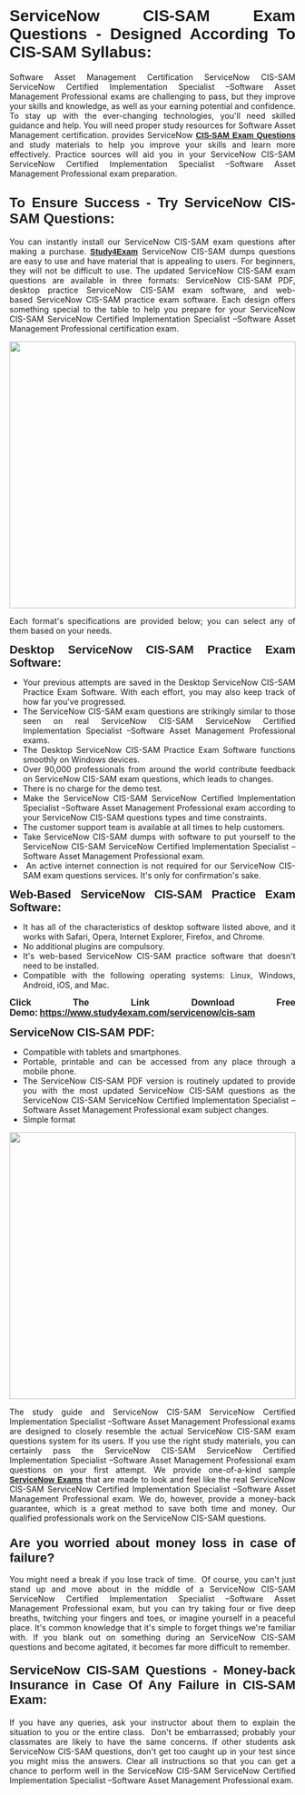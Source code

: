 <h1 style="text-align: justify;"><span style="font-family:Tahoma,Geneva,sans-serif;"><strong>ServiceNow CIS-SAM Exam Questions - Designed According To CIS-SAM Syllabus:</strong></span></h1>

<p style="text-align: justify;">Software Asset Management Certification ServiceNow CIS-SAM ServiceNow Certified Implementation Specialist –Software Asset Management Professional exams are challenging to pass, but they improve your skills and knowledge, as well as your earning potential and confidence. To stay up with the ever-changing technologies, you'll need skilled guidance and help. You will need proper study resources for Software Asset Management certification. provides ServiceNow <span style="font-family:Tahoma,Geneva,sans-serif;"><a href="https://www.study4exam.com/servicenow/cis-sam"><strong>CIS-SAM Exam Questions</strong></a></span> and study materials to help you improve your skills and learn more effectively. Practice sources will aid you in your ServiceNow CIS-SAM ServiceNow Certified Implementation Specialist –Software Asset Management Professional exam preparation.</p>

<h2 style="text-align: justify;"><strong><span style="font-size:24px;"><span style="font-family:Tahoma,Geneva,sans-serif;">To Ensure Success - Try ServiceNow CIS-SAM Questions:</span></span></strong></h2>

<p style="text-align: justify;">You can instantly install our ServiceNow CIS-SAM exam questions after making a purchase. <span style="font-family:Tahoma,Geneva,sans-serif;"><a href="https://www.study4exam.com/"><strong>Study4Exam</strong></a></span> ServiceNow CIS-SAM dumps questions are easy to use and have material that is appealing to users. For beginners, they will not be difficult to use. The updated ServiceNow CIS-SAM exam questions are available in three formats: ServiceNow CIS-SAM PDF, desktop practice ServiceNow CIS-SAM exam software, and web-based ServiceNow CIS-SAM practice exam software. Each design offers something special to the table to help you prepare for your ServiceNow CIS-SAM ServiceNow Certified Implementation Specialist –Software Asset Management Professional certification exam.</p>

<p style="text-align: justify;"><a href="https://www.study4exam.com/servicenow/cis-sam"><img alt="" src="https://lh3.googleusercontent.com/pw/AM-JKLUFUhNRTSGRbn-e5bU2rTm44yvQNOtZycqGVmZk1IYhIOx7AgPGV0HNuDno6pU6Y87xhOROtcf0ClrFKUPl0tiLb8-bptCMyHA5NSSNYQBa79H7lZPR9dJGh_Uceu2U7gTgc3Sfx2nyqt08AnUFOI4z=w1366-h494-no?authuser=0" style="width: 100%; height: 470px;" /></a></p>

<p style="text-align: justify;">Each format's specifications are provided below; you can select any of them based on your needs.</p>

<p style="text-align: justify;"><span style="font-family:Tahoma,Geneva,sans-serif;"><span style="font-size:20px;"><strong>Desktop ServiceNow CIS-SAM Practice Exam Software:</strong></span></span></p>

<ul>
	<li style="text-align: justify;">Your previous attempts are saved in the Desktop ServiceNow CIS-SAM Practice Exam Software. With each effort, you may also keep track of how far you've progressed.</li>
	<li style="text-align: justify;">The ServiceNow CIS-SAM exam questions are strikingly similar to those seen on real ServiceNow CIS-SAM ServiceNow Certified Implementation Specialist –Software Asset Management Professional exams.</li>
	<li style="text-align: justify;">The Desktop ServiceNow CIS-SAM Practice Exam Software functions smoothly on Windows devices.</li>
	<li style="text-align: justify;">Over 90,000 professionals from around the world contribute feedback on ServiceNow CIS-SAM exam questions, which leads to changes.</li>
	<li style="text-align: justify;">There is no charge for the demo test.</li>
	<li style="text-align: justify;">Make the ServiceNow CIS-SAM ServiceNow Certified Implementation Specialist –Software Asset Management Professional exam according to your ServiceNow CIS-SAM questions types and time constraints. </li>
	<li style="text-align: justify;">The customer support team is available at all times to help customers.</li>
	<li style="text-align: justify;">Take ServiceNow CIS-SAM dumps with software to put yourself to the ServiceNow CIS-SAM ServiceNow Certified Implementation Specialist –Software Asset Management Professional exam.</li>
	<li style="text-align: justify;"> An active internet connection is not required for our ServiceNow CIS-SAM exam questions services. It's only for confirmation's sake.</li>
</ul>

<p style="text-align: justify;"><span style="font-family:Tahoma,Geneva,sans-serif;"><span style="font-size:20px;"><strong>Web-Based ServiceNow CIS-SAM Practice Exam Software:</strong></span></span></p>

<ul>
	<li style="text-align: justify;">It has all of the characteristics of desktop software listed above, and it works with Safari, Opera, Internet Explorer, Firefox, and Chrome.</li>
	<li style="text-align: justify;">No additional plugins are compulsory.</li>
	<li style="text-align: justify;">It's web-based ServiceNow CIS-SAM practice software that doesn't need to be installed.</li>
	<li style="text-align: justify;">Compatible with the following operating systems: Linux, Windows, Android, iOS, and Mac.</li>
</ul>

<p style="text-align: justify;"><strong><span style="font-family:Tahoma,Geneva,sans-serif;"><span style="font-size:16px;">Click The Link Download Free Demo:</span></span> <span style="font-family:Tahoma,Geneva,sans-serif;"><span style="font-size:16px;"><a href="https://www.study4exam.com/servicenow/cis-sam">https://www.study4exam.com/servicenow/cis-sam</a></span></span></strong></p>

<p style="text-align: justify;"><span style="font-family:Tahoma,Geneva,sans-serif;"><span style="font-size:20px;"><strong>ServiceNow CIS-SAM PDF:</strong></span></span></p>

<ul>
	<li style="text-align: justify;">Compatible with tablets and smartphones. </li>
	<li style="text-align: justify;">Portable, printable and can be accessed from any place through a mobile phone. </li>
	<li style="text-align: justify;">The ServiceNow CIS-SAM PDF version is routinely updated to provide you with the most updated ServiceNow CIS-SAM questions as the ServiceNow CIS-SAM ServiceNow Certified Implementation Specialist –Software Asset Management Professional exam subject changes.</li>
	<li style="text-align: justify;">Simple format</li>
</ul>

<p><a href="https://www.study4exam.com/servicenow/cis-sam"><img alt="" src="https://lh3.googleusercontent.com/pw/AM-JKLXCTqM5oPBtkTKGoq5w9fB54SpeWXt6rvoveRBTu-dr0cYRYjxMwxdtPaaAS2m1uL29XePqfF3VqrYnNlU8DAGe9nsu7ynwvEDEo0qikV8f_LRK0IfF11pPe0BlbI8x16_W812JoQFhmIuBq_wgBLdY=w1139-h617-no?authuser=0" style="width: 100%; height: 470px;" /></a></p>

<p style="text-align: justify;">The study guide and ServiceNow CIS-SAM ServiceNow Certified Implementation Specialist –Software Asset Management Professional exams are designed to closely resemble the actual ServiceNow CIS-SAM exam questions system for its users. If you use the right study materials, you can certainly pass the ServiceNow CIS-SAM ServiceNow Certified Implementation Specialist –Software Asset Management Professional exam questions on your first attempt. We provide one-of-a-kind sample <span style="font-family:Tahoma,Geneva,sans-serif;"><a href="https://www.study4exam.com/servicenow-exams"><strong>ServiceNow Exams</strong></a></span> that are made to look and feel like the real ServiceNow CIS-SAM ServiceNow Certified Implementation Specialist –Software Asset Management Professional exam. We do, however, provide a money-back guarantee, which is a great method to save both time and money. Our qualified professionals work on the ServiceNow CIS-SAM questions.</p>

<h3 style="text-align: justify;"><span style="font-family:Tahoma,Geneva,sans-serif;"><span style="font-size:22px;"><strong>Are you worried about money loss in case of failure?</strong></span></span></h3>

<p style="text-align: justify;">You might need a break if you lose track of time.  Of course, you can't just stand up and move about in the middle of a ServiceNow CIS-SAM ServiceNow Certified Implementation Specialist –Software Asset Management Professional exam, but you can try taking four or five deep breaths, twitching your fingers and toes, or imagine yourself in a peaceful place. It's common knowledge that it's simple to forget things we're familiar with. If you blank out on something during an ServiceNow CIS-SAM questions and become agitated, it becomes far more difficult to remember.</p>

<h4 style="text-align: justify;"><span style="font-size:22px;"><strong><span style="font-family:Tahoma,Geneva,sans-serif;">ServiceNow CIS-SAM Questions - Money-back Insurance in Case Of Any Failure in CIS-SAM Exam:</span></strong></span></h4>

<p style="text-align: justify;">If you have any queries, ask your instructor about them to explain the situation to you or the entire class.  Don't be embarrassed; probably your classmates are likely to have the same concerns. If other students ask ServiceNow CIS-SAM questions, don't get too caught up in your test since you might miss the answers. Clear all instructions so that you can get a chance to perform well in the ServiceNow CIS-SAM ServiceNow Certified Implementation Specialist –Software Asset Management Professional exam.</p>
